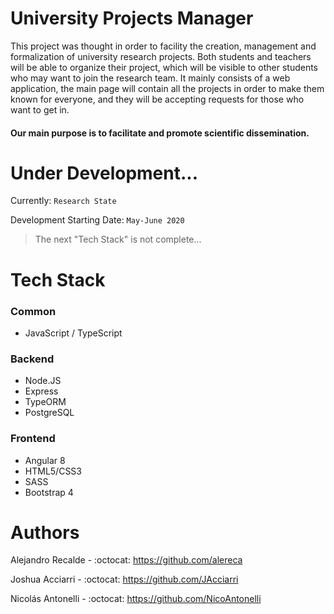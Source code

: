 # University Projects Manager
This project was thought in order to facility the creation, management and formalization of university research projects. Both students and teachers will be able to organize their project, which will be visible to other students who may want to join the research team.
It mainly consists of a web application, the main page will contain all the projects in order to make them known for everyone, and they will be accepting requests for those who want to get in. 

#### Our main purpose is to facilitate and promote scientific dissemination.

# Under Development...
Currently: `Research State`

Development Starting Date: `May-June 2020`

> The next "Tech Stack" is not complete...

# Tech Stack
### Common
* JavaScript / TypeScript

### Backend
* Node.JS
* Express
* TypeORM
* PostgreSQL

### Frontend
* Angular 8
* HTML5/CSS3
* SASS
* Bootstrap 4

# Authors
Alejandro Recalde - :octocat: https://github.com/alereca

Joshua Acciarri - :octocat: https://github.com/JAcciarri

Nicolás Antonelli - :octocat: https://github.com/NicoAntonelli
